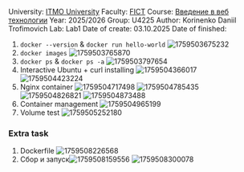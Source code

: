 University: [ITMO University](https://itmo.ru/ru/)
Faculty: [FICT](https://fict.itmo.ru)
Course: [Введение в веб технологии](https://itmo-ict-faculty.github.io/introduction-in-web-tech/)
Year: 2025/2026
Group: U4225
Author: Korinenko Daniil Trofimovich
Lab: Lab1
Date of create: 03.10.2025
Date of finished:

1. `docker --version` & `docker run hello-world` ![1759503675232](image/lab1_report/1759503675232.png)
2. `docker images` ![1759503765870](image/lab1_report/1759503765870.png)
3. `docker ps` & `docker ps -a` ![1759503797654](image/lab1_report/1759503797654.png)
4. Interactive Ubuntu + curl installing ![1759504366017](image/lab1_report/1759504366017.png) ![1759504423224](image/lab1_report/1759504423224.png)
5. Nginx container ![1759504717498](image/lab1_report/1759504717498.png) ![1759504785435](image/lab1_report/1759504785435.png) ![1759504826821](image/lab1_report/1759504826821.png) ![1759504873488](image/lab1_report/1759504873488.png)
6. Container management ![1759504965199](image/lab1_report/1759504965199.png)
7. Volume test ![1759505252180](image/lab1_report/1759505252180.png)

### Extra task

1. Dockerfile ![1759508226568](image/lab1_report/1759508226568.png)
2. Сбор и запуск![1759508159556](image/lab1_report/1759508159556.png) ![1759508300078](image/lab1_report/1759508300078.png)
